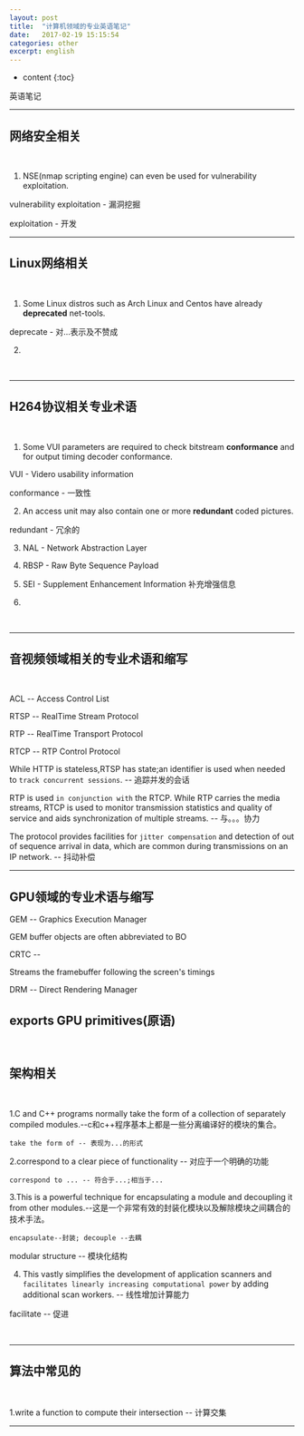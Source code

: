 ```yaml
---
layout: post
title:  "计算机领域的专业英语笔记"
date:   2017-02-19 15:15:54
categories: other
excerpt: english
---
```


* content
{:toc}

英语笔记

---

## 网络安全相关

<br />

1. NSE(nmap scripting engine) can even be used for vulnerability exploitation.

vulnerability exploitation - 漏洞挖掘

exploitation - 开发



---

## Linux网络相关

<br />

1. Some Linux distros such as Arch Linux and Centos have already **deprecated** net-tools.

deprecate - 对...表示及不赞成

2.



<br />

---

## H264协议相关专业术语

<br />

1. Some VUI parameters are required to check bitstream **conformance** and for output timing decoder conformance.

VUI - Videro usability information 

conformance - 一致性

2. An access unit may also contain one or more **redundant** coded pictures.

redundant - 冗余的

3. NAL - Network Abstraction Layer

4. RBSP - Raw Byte Sequence Payload

5. SEI - Supplement Enhancement Information 补充增强信息

6. 


<br />

---
## 音视频领域相关的专业术语和缩写

<br />

ACL -- Access Control List

RTSP -- RealTime Stream Protocol

RTP  -- RealTime Transport Protocol

RTCP -- RTP Control Protocol


While HTTP is stateless,RTSP has state;an identifier is used when needed to `track concurrent sessions`. -- 追踪并发的会话

RTP is used `in conjunction with` the RTCP. While RTP carries the media streams, RTCP is used to monitor transmission statistics and quality of service and aids synchronization of multiple streams. -- 与。。。协力

The protocol provides facilities for `jitter compensation` and detection of out of sequence arrival in data, which are common during transmissions on an IP network. -- 抖动补偿


  

---

## GPU领域的专业术语与缩写

GEM -- Graphics Execution Manager

GEM buffer objects are often abbreviated to BO

CRTC -- 

Streams the framebuffer following the screen's timings

DRM -- Direct Rendering Manager

exports GPU primitives(原语)
---

<br />

## 架构相关

<br />

1.C and C++ programs normally take the form of a collection of separately compiled modules.--c和c++程序基本上都是一些分离编译好的模块的集合。
<pre><code>take the form of -- 表现为...的形式
</code></pre>

2.correspond to a clear piece of functionality -- 对应于一个明确的功能
<pre><code>correspond to ... -- 符合于...;相当于...
</code></pre>

3.This is a powerful technique for encapsulating a module and decoupling it from other modules.--这是一个非常有效的封装化模块以及解除模块之间耦合的技术手法。
<pre><code>encapsulate--封装; decouple --去耦
</code></pre>

modular structure -- 模块化结构

4. This vastly simplifies the development of application scanners and `facilitates linearly increasing computational power` by adding
additional scan workers. -- 线性增加计算能力

facilitate -- 促进




<br />


---

## 算法中常见的

<br />

1.write a function to compute their intersection -- 计算交集




---

